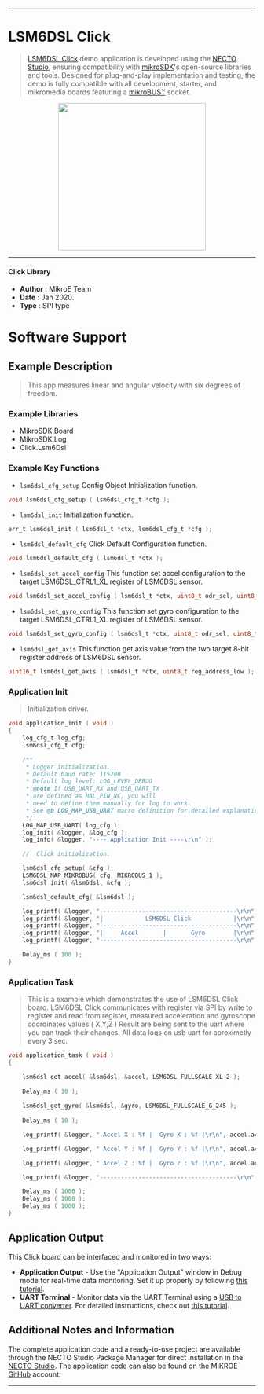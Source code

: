 
---
# LSM6DSL Click

> [LSM6DSL Click](https://www.mikroe.com/?pid_product=MIKROE-2731) demo application is developed using
the [NECTO Studio](https://www.mikroe.com/necto), ensuring compatibility with [mikroSDK](https://www.mikroe.com/mikrosdk)'s
open-source libraries and tools. Designed for plug-and-play implementation and testing, the demo is fully compatible with
all development, starter, and mikromedia boards featuring a [mikroBUS&trade;](https://www.mikroe.com/mikrobus) socket.

<p align="center">
  <img src="https://www.mikroe.com/?pid_product=MIKROE-2731&image=1" height=300px>
</p>

---

#### Click Library

- **Author**        : MikroE Team
- **Date**          : Jan 2020.
- **Type**          : SPI type

# Software Support

## Example Description

> This app measures linear and angular velocity with six degrees of freedom.

### Example Libraries

- MikroSDK.Board
- MikroSDK.Log
- Click.Lsm6Dsl

### Example Key Functions

- `lsm6dsl_cfg_setup` Config Object Initialization function. 
```c
void lsm6dsl_cfg_setup ( lsm6dsl_cfg_t *cfg );
``` 
 
- `lsm6dsl_init` Initialization function. 
```c
err_t lsm6dsl_init ( lsm6dsl_t *ctx, lsm6dsl_cfg_t *cfg );
```

- `lsm6dsl_default_cfg` Click Default Configuration function. 
```c
void lsm6dsl_default_cfg ( lsm6dsl_t *ctx );
```

- `lsm6dsl_set_accel_config` This function set accel configuration to the target LSM6DSL_CTRL1_XL register of LSM6DSL sensor. 
```c
void lsm6dsl_set_accel_config ( lsm6dsl_t *ctx, uint8_t odr_sel, uint8_t full_scale );
```
 
- `lsm6dsl_set_gyro_config` This function set gyro configuration to the target LSM6DSL_CTRL1_XL register of LSM6DSL sensor. 
```c
void lsm6dsl_set_gyro_config ( lsm6dsl_t *ctx, uint8_t odr_sel, uint8_t full_scale );
```

- `lsm6dsl_get_axis` This function get axis value from the two target 8-bit register address of LSM6DSL sensor. 
```c
uint16_t lsm6dsl_get_axis ( lsm6dsl_t *ctx, uint8_t reg_address_low );
```

### Application Init

> Initialization driver.

```c
void application_init ( void )
{
    log_cfg_t log_cfg;
    lsm6dsl_cfg_t cfg;

    /** 
     * Logger initialization.
     * Default baud rate: 115200
     * Default log level: LOG_LEVEL_DEBUG
     * @note If USB_UART_RX and USB_UART_TX 
     * are defined as HAL_PIN_NC, you will 
     * need to define them manually for log to work. 
     * See @b LOG_MAP_USB_UART macro definition for detailed explanation.
     */
    LOG_MAP_USB_UART( log_cfg );
    log_init( &logger, &log_cfg );
    log_info( &logger, "---- Application Init ----\r\n" );

    //  Click initialization.

    lsm6dsl_cfg_setup( &cfg );
    LSM6DSL_MAP_MIKROBUS( cfg, MIKROBUS_1 );
    lsm6dsl_init( &lsm6dsl, &cfg );

    lsm6dsl_default_cfg( &lsm6dsl );

    log_printf( &logger, "---------------------------------------\r\n" );
    log_printf( &logger, "|            LSM6DSL Click            |\r\n" );
    log_printf( &logger, "---------------------------------------\r\n" );
    log_printf( &logger, "|     Accel       |       Gyro        |\r\n" );
    log_printf( &logger, "---------------------------------------\r\n" );

    Delay_ms ( 100 );
}
```

### Application Task

> This is a example which demonstrates the use of LSM6DSL Click board.
> LSM6DSL Click communicates with register via SPI by write to register and read from register,
> measured acceleration and gyroscope coordinates values ( X,Y,Z )
> Result are being sent to the uart where you can track their changes.
> All data logs on usb uart for aproximetly every 3 sec.

```c
void application_task ( void )
{

    lsm6dsl_get_accel( &lsm6dsl, &accel, LSM6DSL_FULLSCALE_XL_2 );
    
    Delay_ms ( 10 );
    
    lsm6dsl_get_gyro( &lsm6dsl, &gyro, LSM6DSL_FULLSCALE_G_245 );
    
    Delay_ms ( 10 );

    log_printf( &logger, " Accel X : %f |  Gyro X : %f |\r\n", accel.accel_x, gyro.gyro_x );

    log_printf( &logger, " Accel Y : %f |  Gyro Y : %f |\r\n", accel.accel_y, gyro.gyro_y );

    log_printf( &logger, " Accel Z : %f |  Gyro Z : %f |\r\n", accel.accel_z, gyro.gyro_z );

    log_printf( &logger, "---------------------------------------\r\n" );

    Delay_ms ( 1000 );
    Delay_ms ( 1000 );
    Delay_ms ( 1000 );
}
```

## Application Output

This Click board can be interfaced and monitored in two ways:
- **Application Output** - Use the "Application Output" window in Debug mode for real-time data monitoring.
Set it up properly by following [this tutorial](https://www.youtube.com/watch?v=ta5yyk1Woy4).
- **UART Terminal** - Monitor data via the UART Terminal using
a [USB to UART converter](https://www.mikroe.com/click/interface/usb?interface*=uart,uart). For detailed instructions,
check out [this tutorial](https://help.mikroe.com/necto/v2/Getting%20Started/Tools/UARTTerminalTool).

## Additional Notes and Information

The complete application code and a ready-to-use project are available through the NECTO Studio Package Manager for 
direct installation in the [NECTO Studio](https://www.mikroe.com/necto). The application code can also be found on
the MIKROE [GitHub](https://github.com/MikroElektronika/mikrosdk_click_v2) account.

---
